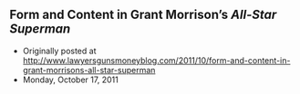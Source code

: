 ## Form and Content in Grant Morrison’s <em>All-Star Superman</em>

 * Originally posted at http://www.lawyersgunsmoneyblog.com/2011/10/form-and-content-in-grant-morrisons-all-star-superman
 * Monday, October 17, 2011

 